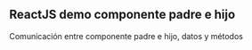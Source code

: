## ReactJS demo componente padre e hijo

Comunicación entre componente padre e hijo, datos y métodos